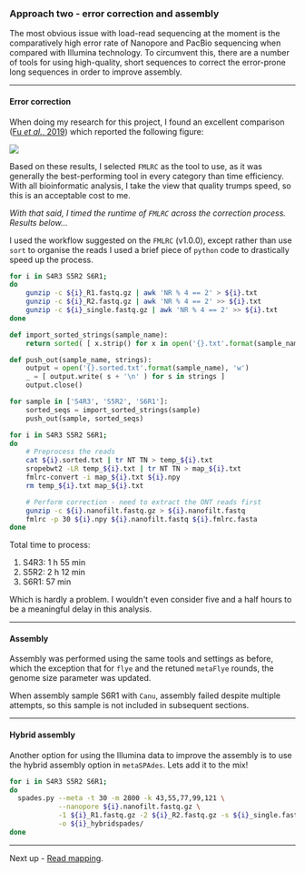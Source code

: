 ### Approach two - error correction and assembly

The most obvious issue with load-read sequencing at the moment is the comparatively high error rate of Nanopore and PacBio sequencing when compared with Illumina technology. To circumvent this, there are a number of tools for using high-quality, short sequences to correct the error-prone long sequences in order to improve assembly.

----

#### Error correction

When doing my research for this project, I found an excellent comparison ([Fu *et al.*, 2019](https://genomebiology.biomedcentral.com/articles/10.1186/s13059-018-1605-z)) which reported the following figure:

![](https://media.springernature.com/full/springer-static/image/art%3A10.1186%2Fs13059-018-1605-z/MediaObjects/13059_2018_1605_Fig6_HTML.png?as=webp)

Based on these results, I selected `FMLRC` as the tool to use, as it was generally the best-performing tool in every category than time efficiency. With all bioinformatic analysis, I take the view that quality trumps speed, so this is an acceptable cost to me.

*With that said, I timed the runtime of `FMLRC` across the correction process. Results below...*

I used the workflow suggested on the `FMLRC` (v1.0.0), except rather than use `sort` to organise the reads I used a brief piece of `python` code to drastically speed up the process.

```bash
for i in S4R3 S5R2 S6R1;
do
    gunzip -c ${i}_R1.fastq.gz | awk 'NR % 4 == 2' > ${i}.txt
    gunzip -c ${i}_R2.fastq.gz | awk 'NR % 4 == 2' >> ${i}.txt
    gunzip -c ${i}_single.fastq.gz | awk 'NR % 4 == 2' >> ${i}.txt
done
```

```python
def import_sorted_strings(sample_name):
    return sorted( [ x.strip() for x in open('{}.txt'.format(sample_name), 'r') ] )

def push_out(sample_name, strings):
    output = open('{}.sorted.txt'.format(sample_name), 'w')
    _ = [ output.write( s + '\n' ) for s in strings ]
    output.close()

for sample in ['S4R3', 'S5R2', 'S6R1']:
    sorted_seqs = import_sorted_strings(sample)
    push_out(sample, sorted_seqs)
```

```bash
for i in S4R3 S5R2 S6R1;
do
    # Preprocess the reads
    cat ${i}.sorted.txt | tr NT TN > temp_${i}.txt
    sropebwt2 -LR temp_${i}.txt | tr NT TN > map_${i}.txt
    fmlrc-convert -i map_${i}.txt ${i}.npy
    rm temp_${i}.txt map_${i}.txt

    # Perform correction - need to extract the ONT reads first
    gunzip -c ${i}.nanofilt.fastq.gz > ${i}.nanofilt.fastq
    fmlrc -p 30 ${i}.npy ${i}.nanofilt.fastq ${i}.fmlrc.fasta
done
```

Total time to process:

1. S4R3: 1 h 55 min
1. S5R2: 2 h 12 min
1. S6R1: 57 min

Which is hardly a problem. I wouldn't even consider five and a half hours to be a meaningful delay in this analysis.

----

#### Assembly

Assembly was performed using the same tools and settings as before, which the exception that for `flye` and the retuned `metaFlye` rounds, the genome size parameter was updated.

When assembly sample S6R1 with `Canu`, assembly failed despite multiple attempts, so this sample is not included in subsequent sections.

----

#### Hybrid assembly

Another option for using the Illumina data to improve the assembly is to use the hybrid assembly option in `metaSPAdes`. Lets add it to the mix!

```bash
for i in S4R3 S5R2 S6R1;
do
  spades.py --meta -t 30 -m 2800 -k 43,55,77,99,121 \
            --nanopore ${i}.nanofilt.fastq.gz \
            -1 ${i}_R1.fastq.gz -2 ${i}_R2.fastq.gz -s ${i}_single.fastq.gz \
            -o ${i}_hybridspades/
done
```

----

Next up - [Read mapping](https://github.com/GenomicsAotearoa/methods-and-musings/blob/master/metagenomic_ont/4_read_mapping.md).
